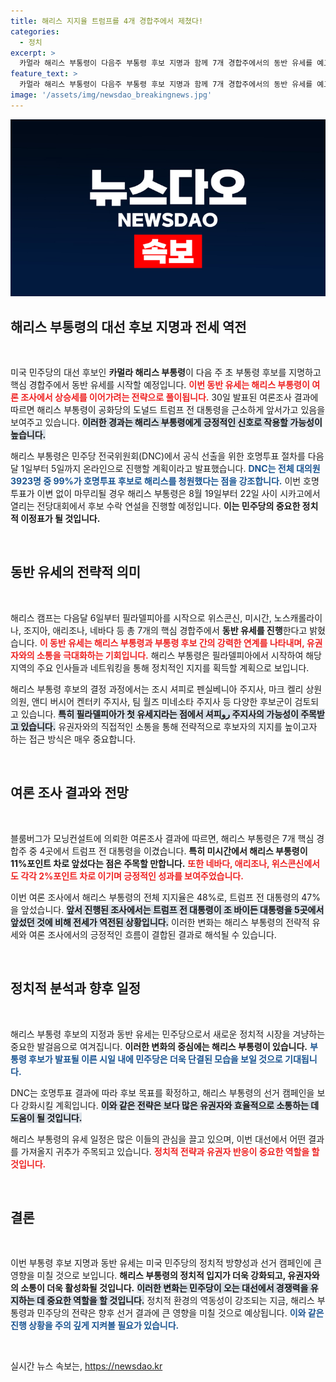 ```yaml
---
title: 해리스 지지율 트럼프를 4개 경합주에서 제쳤다!
categories:
  - 정치
excerpt: >
  카멀라 해리스 부통령이 다음주 부통령 후보 지명과 함께 7개 경합주에서의 동반 유세를 예고! 여론조사에서 트럼프를 근소하게 앞서는 가운데, 필라델피아를 시작으로 치열한 대선 레이스가 펼쳐질 전망. 클릭하여 더 상세한 내용을 확인하세요!
feature_text: >
  카멀라 해리스 부통령이 다음주 부통령 후보 지명과 함께 7개 경합주에서의 동반 유세를 예고! 여론조사에서 트럼프를 근소하게 앞서는 가운데, 필라델피아를 시작으로 치열한 대선 레이스가 펼쳐질 전망. 클릭하여 더 상세한 내용을 확인하세요!
image: '/assets/img/newsdao_breakingnews.jpg'
---
```


<p><img src="/assets/img/newsdao_breakingnews.jpg" alt="flaretime 속보" /></p>

<h2 data-ke-size="size26">해리스 부통령의 대선 후보 지명과 전세 역전</h2>

<p data-ke-size="size16">&nbsp;</p>

<p>미국 민주당의 대선 후보인 <b>카멀라 해리스 부통령</b>이 다음 주 초 부통령 후보를 지명하고 핵심 경합주에서 동반 유세를 시작할 예정입니다. <b><span style="color: #ee2323;">이번 동반 유세는 해리스 부통령이 여론 조사에서 상승세를 이어가려는 전략으로 풀이됩니다.</span></b> 30일 발표된 여론조사 결과에 따르면 해리스 부통령이 공화당의 도널드 트럼프 전 대통령을 근소하게 앞서가고 있음을 보여주고 있습니다. <b><span style="background-color: #21538527;">이러한 경과는 해리스 부통령에게 긍정적인 신호로 작용할 가능성이 높습니다.</span></b> </p>

<p>해리스 부통령은 민주당 전국위원회(DNC)에서 공식 선출을 위한 호명투표 절차를 다음달 1일부터 5일까지 온라인으로 진행할 계획이라고 발표했습니다. <b><span style="color: #1a5490;">DNC는 전체 대의원 3923명 중 99%가 호명투표 후보로 해리스를 청원했다는 점을 강조합니다.</span></b> 이번 호명투표가 이변 없이 마무리될 경우 해리스 부통령은 8월 19일부터 22일 사이 시카고에서 열리는 전당대회에서 후보 수락 연설을 진행할 예정입니다. <b>이는 민주당의 중요한 정치적 이정표가 될 것입니다.</b></p>

<p data-ke-size="size16">&nbsp;</p>

<h2 data-ke-size="size26">동반 유세의 전략적 의미</h2>

<p data-ke-size="size16">&nbsp;</p>

<p>해리스 캠프는 다음달 6일부터 필라델피아를 시작으로 위스콘신, 미시간, 노스캐롤라이나, 조지아, 애리조나, 네바다 등 총 7개의 핵심 경합주에서 <b>동반 유세를 진행</b>한다고 밝혔습니다. <b><span style="color: #ee2323;">이 동반 유세는 해리스 부통령과 부통령 후보 간의 강력한 연계를 나타내며, 유권자와의 소통을 극대화하는 기회입니다.</span></b> 해리스 부통령은 필라델피아에서 시작하여 해당 지역의 주요 인사들과 네트워킹을 통해 정치적인 지지를 획득할 계획으로 보입니다.</p>

<p>해리스 부통령 후보의 결정 과정에서는 조시 셔피로 펜실베니아 주지사, 마크 켈리 상원의원, 앤디 버시어 켄터키 주지사, 팀 월즈 미네소타 주지사 등 다양한 후보군이 검토되고 있습니다. <b><span style="background-color: #21538527;">특히 필라델피아가 첫 유세지라는 점에서 셔피رو 주지사의 가능성이 주목받고 있습니다.</span></b> 유권자와의 직접적인 소통을 통해 전략적으로 후보자의 지지를 높이고자 하는 접근 방식은 매우 중요합니다.</p>

<p data-ke-size="size16">&nbsp;</p>

<h2 data-ke-size="size26">여론 조사 결과와 전망</h2>

<p data-ke-size="size16">&nbsp;</p>

<p>블룸버그가 모닝컨설트에 의뢰한 여론조사 결과에 따르면, 해리스 부통령은 7개 핵심 경합주 중 4곳에서 트럼프 전 대통령을 이겼습니다. <b>특히 미시간에서 해리스 부통령이 11%포인트 차로 앞섰다는 점은 주목할 만합니다.</b> <b><span style="color: #ee2323;">또한 네바다, 애리조나, 위스콘신에서도 각각 2%포인트 차로 이기며 긍정적인 성과를 보여주었습니다.</span></b> </p>

<p>이번 여론 조사에서 해리스 부통령의 전체 지지율은 48%로, 트럼프 전 대통령의 47%을 앞섰습니다. <b><span style="background-color: #21538527;">앞서 진행된 조사에서는 트럼프 전 대통령이 조 바이든 대통령을 5곳에서 앞섰던 것에 비해 전세가 역전된 상황입니다.</span></b> 이러한 변화는 해리스 부통령의 전략적 유세와 여론 조사에서의 긍정적인 흐름이 결합된 결과로 해석될 수 있습니다.</p>

<p data-ke-size="size16">&nbsp;</p>

<h2 data-ke-size="size26">정치적 분석과 향후 일정</h2>

<p data-ke-size="size16">&nbsp;</p>

<p>해리스 부통령 후보의 지정과 동반 유세는 민주당으로서 새로운 정치적 시장을 겨냥하는 중요한 발걸음으로 여겨집니다. <b>이러한 변화의 중심에는 해리스 부통령이 있습니다.</b> <b><span style="color: #1a5490;">부통령 후보가 발표될 이른 시일 내에 민주당은 더욱 단결된 모습을 보일 것으로 기대됩니다.</span></b> </p>

<p>DNC는 호명투표 결과에 따라 후보 목표를 확정하고, 해리스 부통령의 선거 캠페인을 보다 강화시킬 계획입니다. <b><span style="background-color: #21538527;">이와 같은 전략은 보다 많은 유권자와 효율적으로 소통하는 데 도움이 될 것입니다.</span></b> </p>

<p>해리스 부통령의 유세 일정은 많은 이들의 관심을 끌고 있으며, 이번 대선에서 어떤 결과를 가져올지 귀추가 주목되고 있습니다. <b><span style="color: #ee2323;">정치적 전략과 유권자 반응이 중요한 역할을 할 것입니다.</span></b> </p>

<p data-ke-size="size16">&nbsp;</p>

<h2 data-ke-size="size26">결론</h2>

<p data-ke-size="size16">&nbsp;</p>

<p>이번 부통령 후보 지명과 동반 유세는 미국 민주당의 정치적 방향성과 선거 캠페인에 큰 영향을 미칠 것으로 보입니다. <b>해리스 부통령의 정치적 입지가 더욱 강화되고, 유권자와의 소통이 더욱 활성화될 것입니다.</b> <b><span style="background-color: #21538527;">이러한 변화는 민주당이 오는 대선에서 경쟁력을 유지하는 데 중요한 역할을 할 것입니다.</span></b> 정치적 환경의 역동성이 강조되는 지금, 해리스 부통령과 민주당의 전략은 향후 선거 결과에 큰 영향을 미칠 것으로 예상됩니다. <b><span style="color: #1a5490;">이와 같은 진행 상황을 주의 깊게 지켜볼 필요가 있습니다.</span></b> </p>

<p data-ke-size="size16">&nbsp;</p>
실시간 뉴스 속보는, <a href="https://newsdao.kr" rel="dofollow">https://newsdao.kr</a>


